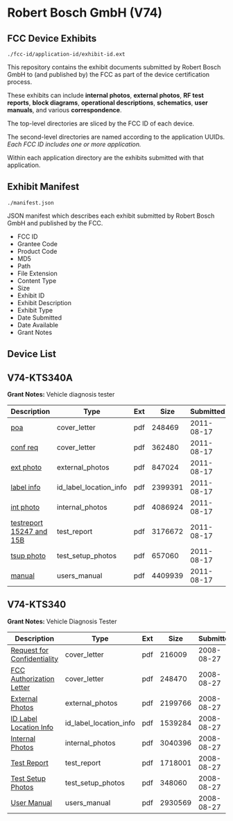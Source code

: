 # Robert Bosch GmbH (V74)
## FCC Device Exhibits

```
./fcc-id/application-id/exhibit-id.ext
```

This repository contains the exhibit documents submitted by Robert Bosch GmbH to (and published by) the FCC as part of the device certification process.

These exhibits can include **internal photos**, **external photos**, **RF test reports**, **block diagrams**, **operational descriptions**, **schematics**, **user manuals**, and various **correspondence**.

The top-level directories are sliced by the FCC ID of each device.

The second-level directories are named according to the application UUIDs. *Each FCC ID includes one or more application.*

Within each application directory are the exhibits submitted with that application. 

## Exhibit Manifest

```
./manifest.json
```

JSON manifest which describes each exhibit submitted by Robert Bosch GmbH and published by the FCC.

- FCC ID
- Grantee Code
- Product Code
- MD5
- Path
- File Extension
- Content Type
- Size
- Exhibit ID
- Exhibit Description
- Exhibit Type
- Date Submitted
- Date Available
- Grant Notes

## Device List
## V74-KTS340A
**Grant Notes:** Vehicle diagnosis tester

| Description | Type | Ext | Size | Submitted | Available |
| ----------- | ---- | --- | ---- | --------- | --------- |
| [poa](V74-KTS340A/ec5c3690d1a3a85a5e3cebc7f45ee0d5/1524346.pdf) | cover_letter | pdf | 248469 | 2011-08-17 | 2011-08-19 |
| [conf req](V74-KTS340A/ec5c3690d1a3a85a5e3cebc7f45ee0d5/1524347.pdf) | cover_letter | pdf | 362480 | 2011-08-17 | 2011-08-19 |
| [ext  photo](V74-KTS340A/ec5c3690d1a3a85a5e3cebc7f45ee0d5/1524348.pdf) | external_photos | pdf | 847024 | 2011-08-17 | 2011-08-19 |
| [label info](V74-KTS340A/ec5c3690d1a3a85a5e3cebc7f45ee0d5/1524350.pdf) | id_label_location_info | pdf | 2399391 | 2011-08-17 | 2011-08-19 |
| [int photo](V74-KTS340A/ec5c3690d1a3a85a5e3cebc7f45ee0d5/1524349.pdf) | internal_photos | pdf | 4086924 | 2011-08-17 | 2011-08-19 |
| [testreport 15247 and 15B](V74-KTS340A/ec5c3690d1a3a85a5e3cebc7f45ee0d5/1524351.pdf) | test_report | pdf | 3176672 | 2011-08-17 | 2011-08-19 |
| [tsup photo](V74-KTS340A/ec5c3690d1a3a85a5e3cebc7f45ee0d5/1524352.pdf) | test_setup_photos | pdf | 657060 | 2011-08-17 | 2011-08-19 |
| [manual](V74-KTS340A/ec5c3690d1a3a85a5e3cebc7f45ee0d5/1524353.pdf) | users_manual | pdf | 4409939 | 2011-08-17 | 2011-08-19 |
## V74-KTS340
**Grant Notes:** Vehicle Diagnosis Tester

| Description | Type | Ext | Size | Submitted | Available |
| ----------- | ---- | --- | ---- | --------- | --------- |
| [Request for Confidentiality](V74-KTS340/c56886f8c3d8016d56071d3b63a685f3/990881.pdf) | cover_letter | pdf | 216009 | 2008-08-27 | 2008-08-27 |
| [FCC Authorization Letter](V74-KTS340/c56886f8c3d8016d56071d3b63a685f3/990882.pdf) | cover_letter | pdf | 248470 | 2008-08-27 | 2008-08-27 |
| [External Photos](V74-KTS340/c56886f8c3d8016d56071d3b63a685f3/990887.pdf) | external_photos | pdf | 2199766 | 2008-08-27 | 2008-08-27 |
| [ID Label Location Info](V74-KTS340/c56886f8c3d8016d56071d3b63a685f3/990891.pdf) | id_label_location_info | pdf | 1539284 | 2008-08-27 | 2008-08-27 |
| [Internal Photos](V74-KTS340/c56886f8c3d8016d56071d3b63a685f3/990888.pdf) | internal_photos | pdf | 3040396 | 2008-08-27 | 2008-08-27 |
| [Test Report](V74-KTS340/c56886f8c3d8016d56071d3b63a685f3/990883.pdf) | test_report | pdf | 1718001 | 2008-08-27 | 2008-08-27 |
| [Test Setup Photos](V74-KTS340/c56886f8c3d8016d56071d3b63a685f3/990890.pdf) | test_setup_photos | pdf | 348060 | 2008-08-27 | 2008-08-27 |
| [User Manual](V74-KTS340/c56886f8c3d8016d56071d3b63a685f3/990894.pdf) | users_manual | pdf | 2930569 | 2008-08-27 | 2008-08-27 |
